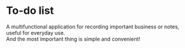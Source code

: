 # To-do list
A multifunctional application for recording important business or notes, useful for everyday use.<br> And the most important thing is simple and convenient!
